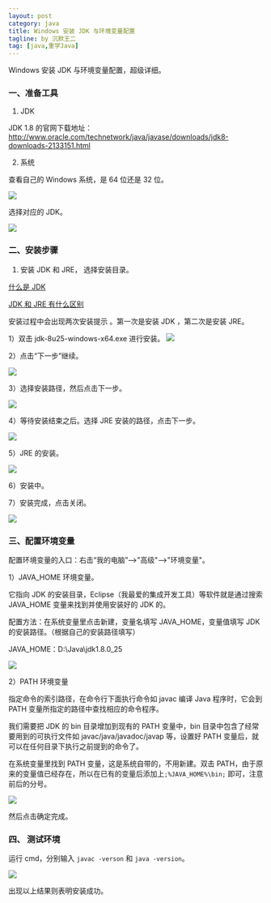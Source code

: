 ```yaml
---
layout: post
category: java
title: Windows 安装 JDK 与环境变量配置
tagline: by 沉默王二
tag: [java,重学Java]
---
```


Windows 安装 JDK 与环境变量配置，超级详细。
<!--more-->

### 一、准备工具

1. JDK  

JDK 1.8 的官网下载地址：http://www.oracle.com/technetwork/java/javase/downloads/jdk8-downloads-2133151.html

2. 系统

查看自己的 Windows 系统，是 64 位还是 32 位。

![](http://www.itmind.net/wp-content/uploads/2019/10/763a7b405375ad743d8df089fd61618d.png)


选择对应的 JDK。

![](http://www.itmind.net/wp-content/uploads/2019/10/4f374ae1e89a3a9044bdfb6fb574c729.png)


### 二、安装步骤

1. 安装 JDK 和 JRE， 选择安装目录。

[什么是 JDK](http://www.itwanger.com/java/2019/10/19/java-jdk.html)

[JDK 和 JRE 有什么区别](http://www.itwanger.com/java/2019/10/19/java-jdk-jre.html)



安装过程中会出现两次安装提示 。第一次是安装 JDK ，第二次是安装 JRE。

1）双击 jdk-8u25-windows-x64.exe 进行安装。
![](http://www.itmind.net/wp-content/uploads/2019/10/32c1e793c3877bbc105897ef347995d8.png)

2）点击“下一步”继续。

![](http://www.itmind.net/wp-content/uploads/2019/10/2eb460524fe5013ecbfc0987e2511c28.png)

3）选择安装路径，然后点击下一步。

![](http://www.itmind.net/wp-content/uploads/2019/10/cb11195ce78ec15a454c322ed41c4503.png)

4）等待安装结束之后。选择 JRE 安装的路径，点击下一步。


![](http://www.itmind.net/wp-content/uploads/2019/10/d186ba95e67f02ad45f249087cc68d37.png)



5）JRE 的安装。

![](http://www.itmind.net/wp-content/uploads/2019/10/2b249a4587d0ba6ed565e0905869388a.png)

6）安装中。


7）安装完成，点击关闭。

![](http://www.itmind.net/wp-content/uploads/2019/10/18ff88c0c34809f18ea569d2ab13c2df.png)

### 三、配置环境变量

配置环境变量的入口：右击“我的电脑”-->"高级"-->"环境变量"。

1）JAVA_HOME 环境变量。

它指向 JDK 的安装目录，Eclipse（我最爱的集成开发工具）等软件就是通过搜索 JAVA_HOME 变量来找到并使用安装好的 JDK 的。

配置方法：在系统变量里点击新建，变量名填写 JAVA_HOME，变量值填写 JDK 的安装路径。（根据自己的安装路径填写）

JAVA_HOME：D:\Java\jdk1.8.0_25

![](http://www.itmind.net/wp-content/uploads/2019/10/cdd0d1f65727c0c3cba1942b47ec6b03.png)


2）PATH 环境变量

指定命令的索引路径，在命令行下面执行命令如 javac 编译 Java 程序时，它会到 PATH 变量所指定的路径中查找相应的命令程序。

我们需要把 JDK 的 bin 目录增加到现有的 PATH 变量中，bin 目录中包含了经常要用到的可执行文件如 javac/java/javadoc/javap 等，设置好 PATH 变量后，就可以在任何目录下执行之前提到的命令了。

在系统变量里找到 PATH 变量，这是系统自带的，不用新建。双击 PATH，由于原来的变量值已经存在，所以在已有的变量后添加上`;%JAVA_HOME%\bin;` 即可，注意前后的分号。

![](http://www.itmind.net/wp-content/uploads/2019/10/2c0ca0b16e8df37fa683ad739e8c629c.png)

然后点击确定完成。

### 四、 测试环境

运行 cmd，分别输入 `javac -verson` 和 `java -version`。

![](http://www.itmind.net/wp-content/uploads/2019/10/466eaab55ad59d2a52b2f57ded356468.png)

出现以上结果则表明安装成功。

